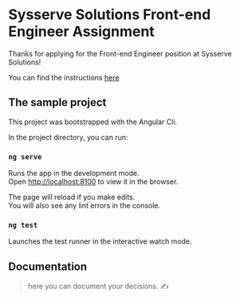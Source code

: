 # Sysserve Solutions Front-end Engineer Assignment

Thanks for applying for the Front-end Engineer position at Sysserve Solutions!

You can find the instructions [here](INSTRUCTIONS.md)

## The sample project

This project was bootstrapped with the Angular Cli.

In the project directory, you can run:

### `ng serve`

Runs the app in the development mode.<br />
Open [http://localhost:8100](http://localhost:8100) to view it in the browser.

The page will reload if you make edits.<br />
You will also see any lint errors in the console.

### `ng test`

Launches the test runner in the interactive watch mode.

## Documentation

> here you can document your decisions. ✍️

